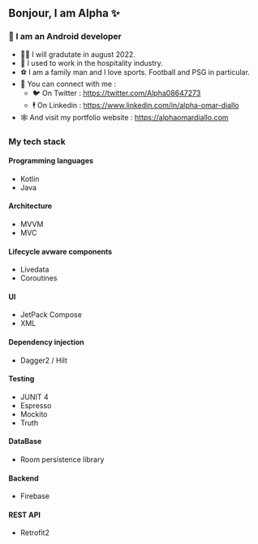 
## Bonjour, I am Alpha ✨
### 📱 I am an Android developer

* 👨‍🎓 I will gradutate in august 2022.
* 🏨 I used to work in the hospitality industry.
* ⚽ I am a family man and I love sports. Football and PSG in particular.
* 🔗 You can connect with me : 
  * 🐦 On Twitter : https://twitter.com/Alpha08647273 
  * 🕴️ On Linkedin : https://www.linkedin.com/in/alpha-omar-diallo 
* 🕸️ And visit my portfolio website : https://alphaomardiallo.com 

### My tech stack
#### Programming languages
* Kotlin
* Java
#### Architecture
* MVVM
* MVC
#### Lifecycle avware components
* Livedata
* Coroutines
#### UI
* JetPack Compose
* XML
#### Dependency injection
* Dagger2 / Hilt
#### Testing
* JUNIT 4
* Espresso
* Mockito
* Truth
#### DataBase
* Room persistence library
#### Backend
* Firebase
#### REST API
* Retrofit2

